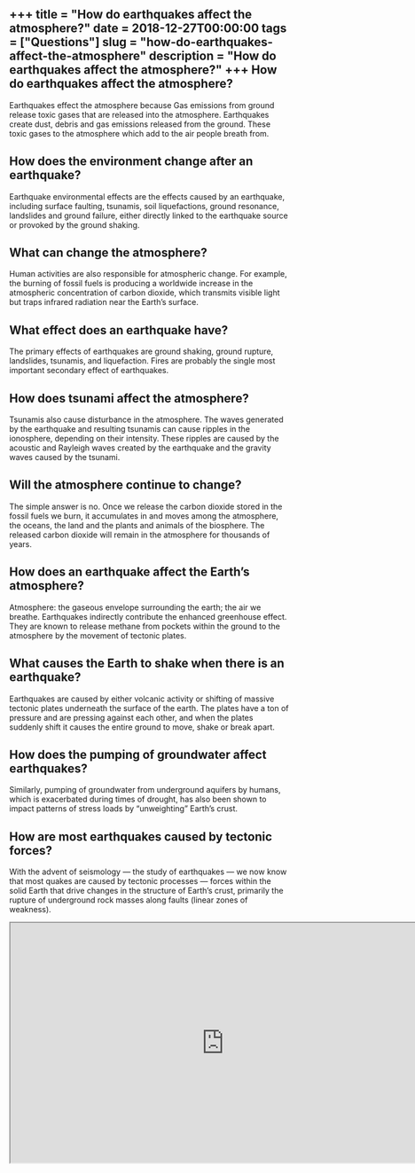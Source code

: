 +++
title = "How do earthquakes affect the atmosphere?"
date = 2018-12-27T00:00:00
tags = ["Questions"]
slug = "how-do-earthquakes-affect-the-atmosphere"
description = "How do earthquakes affect the atmosphere?"
+++
How do earthquakes affect the atmosphere?
-----------------------------------------

Earthquakes effect the atmosphere because Gas emissions from ground release toxic gases that are released into the atmosphere. Earthquakes create dust, debris and gas emissions released from the ground. These toxic gases to the atmosphere which add to the air people breath from.

How does the environment change after an earthquake?
----------------------------------------------------

Earthquake environmental effects are the effects caused by an earthquake, including surface faulting, tsunamis, soil liquefactions, ground resonance, landslides and ground failure, either directly linked to the earthquake source or provoked by the ground shaking.

What can change the atmosphere?
-------------------------------

Human activities are also responsible for atmospheric change. For example, the burning of fossil fuels is producing a worldwide increase in the atmospheric concentration of carbon dioxide, which transmits visible light but traps infrared radiation near the Earth’s surface.

What effect does an earthquake have?
------------------------------------

The primary effects of earthquakes are ground shaking, ground rupture, landslides, tsunamis, and liquefaction. Fires are probably the single most important secondary effect of earthquakes.

How does tsunami affect the atmosphere?
---------------------------------------

Tsunamis also cause disturbance in the atmosphere. The waves generated by the earthquake and resulting tsunamis can cause ripples in the ionosphere, depending on their intensity. These ripples are caused by the acoustic and Rayleigh waves created by the earthquake and the gravity waves caused by the tsunami.

Will the atmosphere continue to change?
---------------------------------------

The simple answer is no. Once we release the carbon dioxide stored in the fossil fuels we burn, it accumulates in and moves among the atmosphere, the oceans, the land and the plants and animals of the biosphere. The released carbon dioxide will remain in the atmosphere for thousands of years.

How does an earthquake affect the Earth’s atmosphere?
-----------------------------------------------------

Atmosphere: the gaseous envelope surrounding the earth; the air we breathe. Earthquakes indirectly contribute the enhanced greenhouse effect. They are known to release methane from pockets within the ground to the atmosphere by the movement of tectonic plates.

What causes the Earth to shake when there is an earthquake?
-----------------------------------------------------------

Earthquakes are caused by either volcanic activity or shifting of massive tectonic plates underneath the surface of the earth. The plates have a ton of pressure and are pressing against each other, and when the plates suddenly shift it causes the entire ground to move, shake or break apart.

How does the pumping of groundwater affect earthquakes?
-------------------------------------------------------

Similarly, pumping of groundwater from underground aquifers by humans, which is exacerbated during times of drought, has also been shown to impact patterns of stress loads by “unweighting” Earth’s crust.

How are most earthquakes caused by tectonic forces?
---------------------------------------------------

With the advent of seismology — the study of earthquakes — we now know that most quakes are caused by tectonic processes — forces within the solid Earth that drive changes in the structure of Earth’s crust, primarily the rupture of underground rock masses along faults (linear zones of weakness).

<iframe allow="accelerometer; autoplay; clipboard-write; encrypted-media; gyroscope; picture-in-picture" allowfullscreen="" class="__youtube_prefs__  epyt-is-override  no-lazyload" data-no-lazy="1" data-origheight="433" data-origwidth="770" data-skipgform_ajax_framebjll="" height="433" id="_ytid_86826" loading="lazy" src="https://www.youtube.com/embed/T0AEtX-uPLA?enablejsapi=1&autoplay=0&cc_load_policy=0&cc_lang_pref=&iv_load_policy=1&loop=0&modestbranding=0&rel=1&fs=1&playsinline=0&autohide=2&theme=dark&color=red&controls=1&" title="YouTube player" width="770"></iframe>